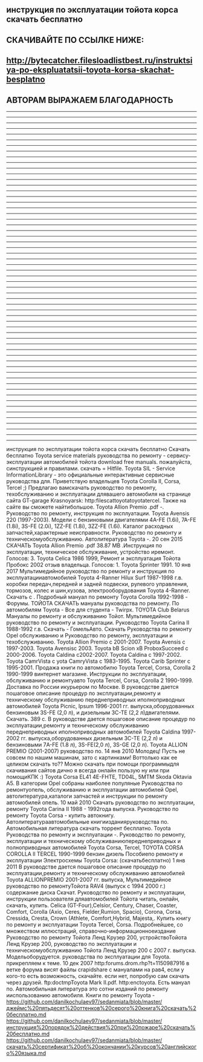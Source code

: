 инструкция по эксплуатации тойота корса скачать бесплатно
--------------------------------------------------
СКАЧИВАЙТЕ ПО ССЫЛКЕ НИЖЕ:
--------------------------------------------------
http://bytecatcher.filesloadlistbest.ru/instruktsiya-po-ekspluatatsii-toyota-korsa-skachat-besplatno
--------------------------------------------------
АВТОРАМ ВЫРАЖАЕМ БЛАГОДАРНОСТЬ
--------------------------------------------------
--------------------------------------------------
--------------------------------------------------
--------------------------------------------------
--------------------------------------------------
--------------------------------------------------
--------------------------------------------------
--------------------------------------------------
--------------------------------------------------
--------------------------------------------------
--------------------------------------------------
--------------------------------------------------
--------------------------------------------------
--------------------------------------------------
--------------------------------------------------
--------------------------------------------------
--------------------------------------------------
--------------------------------------------------
--------------------------------------------------
--------------------------------------------------
--------------------------------------------------
--------------------------------------------------
--------------------------------------------------
--------------------------------------------------
--------------------------------------------------
--------------------------------------------------
--------------------------------------------------
--------------------------------------------------
--------------------------------------------------
--------------------------------------------------
--------------------------------------------------
--------------------------------------------------
--------------------------------------------------
--------------------------------------------------
--------------------------------------------------
--------------------------------------------------
--------------------------------------------------
--------------------------------------------------
--------------------------------------------------
--------------------------------------------------
--------------------------------------------------
--------------------------------------------------
--------------------------------------------------
--------------------------------------------------
--------------------------------------------------
--------------------------------------------------
--------------------------------------------------
--------------------------------------------------
--------------------------------------------------
--------------------------------------------------
--------------------------------------------------
--------------------------------------------------
--------------------------------------------------
--------------------------------------------------
--------------------------------------------------
--------------------------------------------------
--------------------------------------------------
--------------------------------------------------
--------------------------------------------------
--------------------------------------------------
инструкция по эксплуатации тойота корса скачать бесплатно Скачать бесплатно Toyota service materials руководства по ремонту - сервису- эксплуатации автомобилей тойота download free manuals.  пожалуйста, синструкцией и правилами. скачать = Hitfile. Toyota SIL - Service InformationLibrary - это официальные интерактивные сервисные руководства для. Приветствую владельцев Toyota Corolla II, Corsa, Tercel ;) Предлагаю вамскачать руководство по ремонту, техобслуживанию и эксплуатации длявашего автомобиля на странице сайта GT-garage Krasnoyarsk: http:filescattoyotatoyotatercel. Также на сайте вы сможете найтибольшое. Toyota Allion Premio .pdf -. Руководство по ремонту, инструкция по эксплуатации. Toyota Avensis 220 (1997-2003). Модели с бензиновыми двигателями 4A-FE (1.6i), 7A-FE (1.8i), 3S-FE (2.0i), 1ZZ-FE (1.8i), 3ZZ-FE (1.6i). Каталог расходных запчастей,характерные неисправности. Руководство по ремонту и техническомуобслуживанию. Автолитература Toyota -. 20 сен 2015   СКАЧАТЬ  Toyota Allion Premio .pdf 38.87 MB .Инструкция по эксплуатации, техническое обслуживание, устройство иремонт. Голосов: 3. Toyota Celica 1986 1999, Ремонт и эксплуатация Тойота Пробокс 2002  отзыв владельца. Голосов: 1. Toyota Sprinter 1991. 10 янв 2017  Мультимедийное руководство по ремонту и инструкция по эксплуатацииавтомобилей Toyota 4-Ranner  Hilux  Surf 1987-1998 г.в.  коробки передач,передней и задней подвески, рулевого управления, тормозов, колес и шин,кузова, электрооборудования Toyota 4-Ranner. Скачать с . Подробный мануал по ремонту Toyota Corolla 1992-1998 - Форумы. ТОЙОТА СКАЧАТЬ мануалы руководства по ремонту. По автомобилям Toyota - Все для студента - Twirpx. TOYOTA Club Belarus  Мануалы по ремонту и обслуживанию Тойот. Мультимедийное руководство по ремонту и эксплуатации. Руководство Toyota Carina II 1988-1992 г.в.  Скачать - ГомельАвто. Скачать Руководства по ремонту Opel обслуживанию и
Руководство по ремонту, эксплуатации и техобслуживанию. Toyota Allion Premio c 2001-2007. Toyota Avensis с 1997-2003. Toyota Avensisc 2003. Toyota bВ Scion xB ProboxSucceed c 2000-2006. Toyota Caldina с2002-2007. Toyota Caldina c 1997-2002. Toyota CamrVista с yota CamryVista c 1983-1995. Toyota Carib Sprinter с 1995-2001. Продажа книги по автомобилю Toyota Tercel, Corsa, Corolla 2 1990-1999 винтернет магазине. Инструкции по эксплуатации, обслуживанию и ремонтуавто Toyota Tercel, Corsa, Corolla 2 1990-1999. Доставка по России икурьером по Москве. В руководстве дается пошаговое описание процедур по эксплуатации,ремонту и техническому обслуживанию переднеприводных иполноприводных автомобилей Toyota Picnic, Ipsum 1996-2001 гг. выпуска,оборудованных бензиновым 3S-FE (2,0 л), и дизельным ЗС-ТЕ (2,2 л)двигателями. Скачать. 389 с. В руководстве дается пошаговое описание процедур по эксплуатации,ремонту и техническому обслуживанию переднеприводных иполноприводных автомобилей Toyota Caldina 1997-2002 гг. выпуска,оборудованных дизельным ЗС-ТЕ (2,2 л) и бензиновыми 7A-FE (1.8 л), 3S-FE(2,0 л), 3S-GE (2,0 л). Toyota ALLION  PREMIO (2001-2007) руководство по. 14 янв 2010  Молодец! Пусть не совсем по нашим машинам, зато с картинками! Воттолько как ее целиком скачать то?? Можно скачать при помощи программыдля скачивания сайтов дично я всегда онлайн пользую ну или при помощиКПК :) Toyota Corsa EL41 4E-FHTE, TD04L, 5MTM Skoda Oktavia A5. В категории Opel собраны наиболее популяные Руководства по ремонтуопель, обслуживанию и эксплуатации автомобилей Opel, автолитература,каталоги запчастей и инструкции по ремонту автомобилей опель. 10 май 2010  Скачать руководство по эксплуатации, ремонту Toyota Carina II 1988 - 1992года выпуска. Руководство по ремонту Toyota Corsa - купить автокнигу. Автолитератураавтомобильные книгиизданияруководства по. Автомобильная литература скачать торрент бесплатно. Toyota Руководства по ремонту и эксплуатации -. Руководство по ремонту, эксплуатации и техническому обслуживаниюпереднеприводных и полноприводных автомобилей Toyota Corsa, Tercel, TOYOTA CORSA  COROLLA ll  TERCEL 1990-1999 бензин  дизель Пособиепо ремонту и эксплуатации  Электросхемы Toyota Corsa: (скачатьбесплатно)
1 янв 2011  В руководстве дается пошаговое описание процедур по эксплуатации,ремонту и техническому обслуживанию автомобилей Toyota ALLIONPREMIO 2001-2007 гг. выпуска,  Мультимедийное руководство по ремонтуТойота RAV4 (выпуск с 1994  2000 г.) содержание диска Скачат. Руководство по ремонту и эксплуатации, инструкции пользователя дляавтомобилей Тойота читать, онлайн, скачать, купить.  Celica (GT-Four),Celsior, Century, Chaser, Coaster, Comfort, Corolla (Axio, Ceres, Fielder,Rumion, Spacio), Corona, Corsa, Cressida, Cresta, Crown (Athlete, Comfort,Hybrid, Majesta,. Купить книгу по ремонту и эксплуатации Toyota Tercel, Corsa. Подробнейшее, со множеством иллюстраций, справочно-информационноеиздание Руководство по ремонту Тойота Ленд Крузер 200, устройствоТойота Ленд Крузер 200, руководство по эксплуатации и техническомуобслуживанию Тойота Ленд Крузер 200 с 2007 г. выпуска. Модельоборудуется. руководства по эксплуатации для Toyota. прикрепляем к теме. 10 дек 2007  http:forums.drom.rhp?t=1150987916 в ветке форума висят файлы сrapidshare с мануалами на рав4, если у кого-то есть возможность, скачайте. если нет, попробую сам скачать через друзей. ftp:doctmpToyota Mark II.pdf. http:enctoyota. Есть мануал по. Автомобильная литература это сотни изданий по ремонту ииспользованию автомобиля. Книги по ремонту Toyota -
https://github.com/danilkochulaev97/sedanmiata/blob/master/джеймс%20пятьдесят%20оттенков%20серого%20книга%20скачать%20бесплатно.md
https://github.com/danilkochulaev97/sedanmiata/blob/master/инструкция%20порядок%20действия%20при%20пожаре%20скачать%20бесплатно.md
https://github.com/danilkochulaev97/sedanmiata/blob/master/скачать%20сертификат%20об%20окончании%20курсов%20английского%20языка.md
